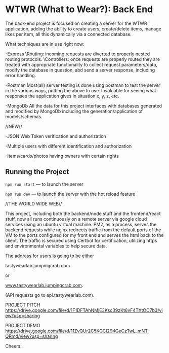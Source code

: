 # WTWR (What to Wear?): Back End

The back-end project is focused on creating a server for the WTWR application, adding the ability to create users, create/delete items, manage likes per item, all this dynamically via a connected database.

What techniques are in use right now:

-Express
\Routing: incoming requests are diverted to properly nested routing protocols.
\Controllers: once requests are properly routed they are treated with appropriate functionality to collect request parameters/data, modify the database in question, abd send a server response, including error handling.

-Postman
Most(all) server testing is done using postman to test the server in the various ways, putting the above to use. Invaluable for seeing what responses the application gives in situation x, y, z, etc.

-MongoDb
All the data for this project interfaces with databases generated and modified by MongoDb including the generation/application of models/schemas.

//NEW//

-JSON Web Token verification and authorization

-Multiple users with different identification and authorization

-Items/cards/photos having owners with certain rights

## Running the Project

`npm run start` — to launch the server

`npm run dev` — to launch the server with the hot reload feature

//THE WORLD WIDE WEB//

This project, including both the backend/node stuff and the frontend/react stuff, now all runs continuously on a remote server via google cloud services using an ubuntu virtual machine. PM2, as a process, serves the backend requests while nginx redirects traffic from the default ports of the VM to the ports configured for my front end and serves the html back to the client. The traffic is secured using Certbot for certification, utilizing https and environmental variables to help secure data.

The address for users is going to be either

tastywearlab.jumpingcrab.com

or

www.tastywearlab.jumpingcrab.com.

(API requests go to api.tastywearlab.com).

PROJECT PITCH
https://drive.google.com/file/d/1F1DFTAhNMjE3Ksc39zKt6vF4TXtOC7b3/view?usp=sharing

PROJECT DEMO
https://drive.google.com/file/d/11ZvQUr2C5KGCI294GeCzTwL_mNT-QRmd/view?usp=sharing

Cheers!
